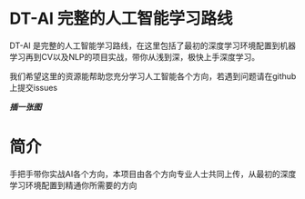 # DT-AI 完整的人工智能学习路线

DT-AI 是完整的人工智能学习路线，在这里包括了最初的深度学习环境配置到机器学习再到CV以及NLP的项目实战，带你从浅到深，极快上手深度学习。

我们希望这里的资源能帮助您充分学习人工智能各个方向，若遇到问题请在github上提交issues


***插一张图***


# 简介

手把手带你实战AI各个方向，本项目由各个方向专业人士共同上传，从最初的深度学习环境配置到精通你所需要的方向
